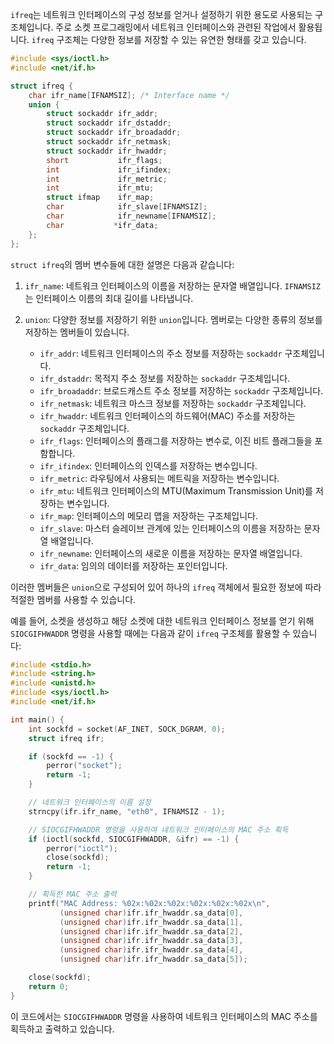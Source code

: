 `ifreq`는 네트워크 인터페이스의 구성 정보를 얻거나 설정하기 위한 용도로 사용되는 구조체입니다. 주로 소켓 프로그래밍에서 네트워크 인터페이스와 관련된 작업에서 활용됩니다. `ifreq` 구조체는 다양한 정보를 저장할 수 있는 유연한 형태를 갖고 있습니다.

```c
#include <sys/ioctl.h>
#include <net/if.h>

struct ifreq {
    char ifr_name[IFNAMSIZ]; /* Interface name */
    union {
        struct sockaddr ifr_addr;
        struct sockaddr ifr_dstaddr;
        struct sockaddr ifr_broadaddr;
        struct sockaddr ifr_netmask;
        struct sockaddr ifr_hwaddr;
        short           ifr_flags;
        int             ifr_ifindex;
        int             ifr_metric;
        int             ifr_mtu;
        struct ifmap    ifr_map;
        char            ifr_slave[IFNAMSIZ];
        char            ifr_newname[IFNAMSIZ];
        char           *ifr_data;
    };
};
```

`struct ifreq`의 멤버 변수들에 대한 설명은 다음과 같습니다:

1. `ifr_name`: 네트워크 인터페이스의 이름을 저장하는 문자열 배열입니다. `IFNAMSIZ`는 인터페이스 이름의 최대 길이를 나타냅니다.

2. `union`: 다양한 정보를 저장하기 위한 `union`입니다. 멤버로는 다양한 종류의 정보를 저장하는 멤버들이 있습니다.

   - `ifr_addr`: 네트워크 인터페이스의 주소 정보를 저장하는 `sockaddr` 구조체입니다.
   - `ifr_dstaddr`: 목적지 주소 정보를 저장하는 `sockaddr` 구조체입니다.
   - `ifr_broadaddr`: 브로드캐스트 주소 정보를 저장하는 `sockaddr` 구조체입니다.
   - `ifr_netmask`: 네트워크 마스크 정보를 저장하는 `sockaddr` 구조체입니다.
   - `ifr_hwaddr`: 네트워크 인터페이스의 하드웨어(MAC) 주소를 저장하는 `sockaddr` 구조체입니다.
   - `ifr_flags`: 인터페이스의 플래그를 저장하는 변수로, 이진 비트 플래그들을 포함합니다.
   - `ifr_ifindex`: 인터페이스의 인덱스를 저장하는 변수입니다.
   - `ifr_metric`: 라우팅에서 사용되는 메트릭을 저장하는 변수입니다.
   - `ifr_mtu`: 네트워크 인터페이스의 MTU(Maximum Transmission Unit)를 저장하는 변수입니다.
   - `ifr_map`: 인터페이스의 메모리 맵을 저장하는 구조체입니다.
   - `ifr_slave`: 마스터 슬레이브 관계에 있는 인터페이스의 이름을 저장하는 문자열 배열입니다.
   - `ifr_newname`: 인터페이스의 새로운 이름을 저장하는 문자열 배열입니다.
   - `ifr_data`: 임의의 데이터를 저장하는 포인터입니다.

이러한 멤버들은 `union`으로 구성되어 있어 하나의 `ifreq` 객체에서 필요한 정보에 따라 적절한 멤버를 사용할 수 있습니다.

예를 들어, 소켓을 생성하고 해당 소켓에 대한 네트워크 인터페이스 정보를 얻기 위해 `SIOCGIFHWADDR` 명령을 사용할 때에는 다음과 같이 `ifreq` 구조체를 활용할 수 있습니다:

```c
#include <stdio.h>
#include <string.h>
#include <unistd.h>
#include <sys/ioctl.h>
#include <net/if.h>

int main() {
    int sockfd = socket(AF_INET, SOCK_DGRAM, 0);
    struct ifreq ifr;

    if (sockfd == -1) {
        perror("socket");
        return -1;
    }

    // 네트워크 인터페이스의 이름 설정
    strncpy(ifr.ifr_name, "eth0", IFNAMSIZ - 1);

    // SIOCGIFHWADDR 명령을 사용하여 네트워크 인터페이스의 MAC 주소 획득
    if (ioctl(sockfd, SIOCGIFHWADDR, &ifr) == -1) {
        perror("ioctl");
        close(sockfd);
        return -1;
    }

    // 획득한 MAC 주소 출력
    printf("MAC Address: %02x:%02x:%02x:%02x:%02x:%02x\n",
           (unsigned char)ifr.ifr_hwaddr.sa_data[0],
           (unsigned char)ifr.ifr_hwaddr.sa_data[1],
           (unsigned char)ifr.ifr_hwaddr.sa_data[2],
           (unsigned char)ifr.ifr_hwaddr.sa_data[3],
           (unsigned char)ifr.ifr_hwaddr.sa_data[4],
           (unsigned char)ifr.ifr_hwaddr.sa_data[5]);

    close(sockfd);
    return 0;
}
```

이 코드에서는 `SIOCGIFHWADDR` 명령을 사용하여 네트워크 인터페이스의 MAC 주소를 획득하고 출력하고 있습니다.